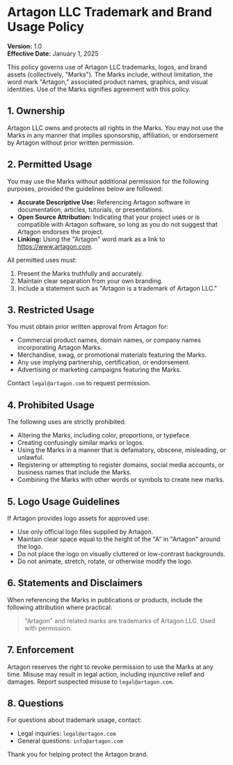 # Artagon LLC Trademark and Brand Usage Policy

**Version:** 1.0  
**Effective Date:** January 1, 2025

This policy governs use of Artagon LLC trademarks, logos, and brand
assets (collectively, "Marks"). The Marks include, without limitation,
the word mark "Artagon," associated product names, graphics, and visual
identities. Use of the Marks signifies agreement with this policy.

## 1. Ownership

Artagon LLC owns and protects all rights in the Marks. You may not use
the Marks in any manner that implies sponsorship, affiliation, or
endorsement by Artagon without prior written permission.

## 2. Permitted Usage

You may use the Marks without additional permission for the following
purposes, provided the guidelines below are followed:

- **Accurate Descriptive Use:** Referencing Artagon software in
  documentation, articles, tutorials, or presentations.
- **Open Source Attribution:** Indicating that your project uses or is
  compatible with Artagon software, so long as you do not suggest that
  Artagon endorses the project.
- **Linking:** Using the "Artagon" word mark as a link to
  https://www.artagon.com.

All permitted uses must:

1. Present the Marks truthfully and accurately.
2. Maintain clear separation from your own branding.
3. Include a statement such as "Artagon is a trademark of Artagon LLC."

## 3. Restricted Usage

You must obtain prior written approval from Artagon for:

- Commercial product names, domain names, or company names incorporating
  Artagon Marks.
- Merchandise, swag, or promotional materials featuring the Marks.
- Any use implying partnership, certification, or endorsement.
- Advertising or marketing campaigns featuring the Marks.

Contact `legal@artagon.com` to request permission.

## 4. Prohibited Usage

The following uses are strictly prohibited:

- Altering the Marks, including color, proportions, or typeface.
- Creating confusingly similar marks or logos.
- Using the Marks in a manner that is defamatory, obscene, misleading,
  or unlawful.
- Registering or attempting to register domains, social media accounts,
  or business names that include the Marks.
- Combining the Marks with other words or symbols to create new marks.

## 5. Logo Usage Guidelines

If Artagon provides logo assets for approved use:

- Use only official logo files supplied by Artagon.
- Maintain clear space equal to the height of the "A" in "Artagon"
  around the logo.
- Do not place the logo on visually cluttered or low-contrast
  backgrounds.
- Do not animate, stretch, rotate, or otherwise modify the logo.

## 6. Statements and Disclaimers

When referencing the Marks in publications or products, include the
following attribution where practical:

> "Artagon" and related marks are trademarks of Artagon LLC. Used with
> permission.

## 7. Enforcement

Artagon reserves the right to revoke permission to use the Marks at any
time. Misuse may result in legal action, including injunctive relief and
damages. Report suspected misuse to `legal@artagon.com`.

## 8. Questions

For questions about trademark usage, contact:

- Legal inquiries: `legal@artagon.com`
- General questions: `info@artagon.com`

Thank you for helping protect the Artagon brand.
